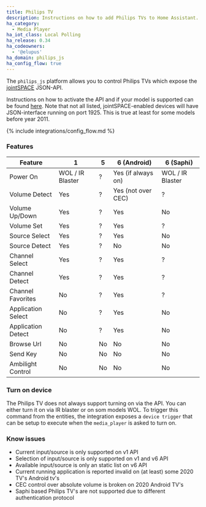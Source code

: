 ```yaml
---
title: Philips TV
description: Instructions on how to add Philips TVs to Home Assistant.
ha_category:
  - Media Player
ha_iot_class: Local Polling
ha_release: 0.34
ha_codeowners:
  - '@elupus'
ha_domain: philips_js
ha_config_flow: true
---
```


The `philips_js` platform allows you to control Philips TVs which expose the [jointSPACE](http://jointspace.sourceforge.net/) JSON-API.

Instructions on how to activate the API and if your model is supported can be found [here](http://jointspace.sourceforge.net/download.html). Note that not all listed, jointSPACE-enabled devices will have JSON-interface running on port 1925. This is true at least for some models before year 2011.

{% include integrations/config_flow.md %}

### Features

| Feature            | 1                | 5   | 6 (Android)        | 6 (Saphi)        |
| ------------------ | ---------------- | --- | ------------------ | ---------------- |
| Power On           | WOL / IR Blaster | ?   | Yes (if always on) | WOL / IR Blaster |
| Volume Detect      | Yes              | ?   | Yes (not over CEC) | ?                |
| Volume Up/Down     | Yes              | ?   | Yes                | No               |
| Volume Set         | Yes              | ?   | Yes                | ?                |
| Source Select      | Yes              | ?   | Yes                | No               |
| Source Detect      | Yes              | ?   | No                 | No               |
| Channel Select     | Yes              | ?   | Yes                | ?                |
| Channel Detect     | Yes              | ?   | Yes                | ?                |
| Channel Favorites  | No               | ?   | Yes                | ?                |
| Application Select | No               | ?   | Yes                | No               |
| Application Detect | No               | ?   | Yes                | No               |
| Browse Url         | No               | No  | No                 | No               |
| Send Key           | No               | No  | No                 | No               |
| Ambilight Control  | No               | No  | No                 | No               |

### Turn on device

The Philips TV does not always support turning on via the API. You can either turn it on via IR blaster or on som models WOL. To trigger this command from the entities, the integration exposes a `device trigger` that can be setup to execute when the `media_player` is asked to turn on.

### Know issues

 * Current input/source is only supported on v1 API
 * Selection of input/source is only supported on v1 and v6 API
 * Available input/source is only an static list on v6 API
 * Current running application is reported invalid on (at least) some 2020 TV's Android tv's
 * CEC control over absolute volume is broken on 2020 Android TV's
 * Saphi based Philips TV's are not supported due to different authentication protocol
